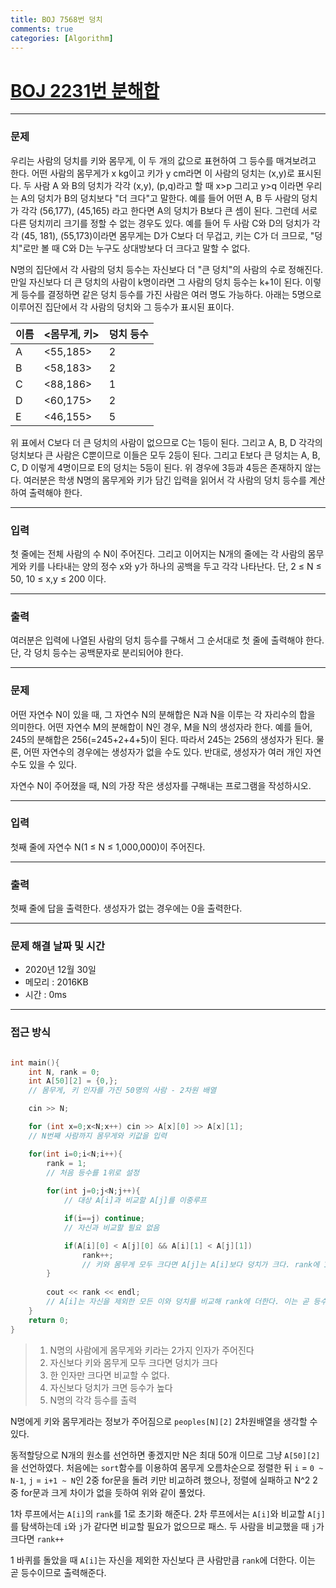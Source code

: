 ```yaml
---
title: BOJ 7568번 덩치
comments: true
categories: [Algorithm]
---
```


# [BOJ 2231번 분해합](https://www.acmicpc.net/problem/7568)
---

### 문제
우리는 사람의 덩치를 키와 몸무게, 이 두 개의 값으로 표현하여 그 등수를 매겨보려고 한다. 어떤 사람의 몸무게가 x kg이고 키가 y cm라면 이 사람의 덩치는 (x,y)로 표시된다. 두 사람 A 와 B의 덩치가 각각 (x,y), (p,q)라고 할 때 x>p 그리고 y>q 이라면 우리는 A의 덩치가 B의 덩치보다 "더 크다"고 말한다. 예를 들어 어떤 A, B 두 사람의 덩치가 각각 (56,177), (45,165) 라고 한다면 A의 덩치가 B보다 큰 셈이 된다. 그런데 서로 다른 덩치끼리 크기를 정할 수 없는 경우도 있다. 예를 들어 두 사람 C와 D의 덩치가 각각 (45, 181), (55,173)이라면 몸무게는 D가 C보다 더 무겁고, 키는 C가 더 크므로, "덩치"로만 볼 때 C와 D는 누구도 상대방보다 더 크다고 말할 수 없다.

N명의 집단에서 각 사람의 덩치 등수는 자신보다 더 "큰 덩치"의 사람의 수로 정해진다. 만일 자신보다 더 큰 덩치의 사람이 k명이라면 그 사람의 덩치 등수는 k+1이 된다. 이렇게 등수를 결정하면 같은 덩치 등수를 가진 사람은 여러 명도 가능하다. 아래는 5명으로 이루어진 집단에서 각 사람의 덩치와 그 등수가 표시된 표이다.

|이름|<몸무게, 키>|덩치 등수|
|---|----------|-------|
| A | <55,185> |   2   |
| B | <58,183> |   2   |
| C | <88,186> |   1   |
| D | <60,175> |   2   |
| E | <46,155> |   5   |

위 표에서 C보다 더 큰 덩치의 사람이 없으므로 C는 1등이 된다. 그리고 A, B, D 각각의 덩치보다 큰 사람은 C뿐이므로 이들은 모두 2등이 된다. 그리고 E보다 큰 덩치는 A, B, C, D 이렇게 4명이므로 E의 덩치는 5등이 된다. 위 경우에 3등과 4등은 존재하지 않는다. 여러분은 학생 N명의 몸무게와 키가 담긴 입력을 읽어서 각 사람의 덩치 등수를 계산하여 출력해야 한다.

---

### 입력
첫 줄에는 전체 사람의 수 N이 주어진다. 그리고 이어지는 N개의 줄에는 각 사람의 몸무게와 키를 나타내는 양의 정수 x와 y가 하나의 공백을 두고 각각 나타난다. 단, 2 ≤ N ≤ 50, 10 ≤ x,y ≤ 200 이다.

---

### 출력
여러분은 입력에 나열된 사람의 덩치 등수를 구해서 그 순서대로 첫 줄에 출력해야 한다. 단, 각 덩치 등수는 공백문자로 분리되어야 한다.

---

### 문제
어떤 자연수 N이 있을 때, 그 자연수 N의 분해합은 N과 N을 이루는 각 자리수의 합을 의미한다. 어떤 자연수 M의 분해합이 N인 경우, M을 N의 생성자라 한다. 예를 들어, 245의 분해합은 256(=245+2+4+5)이 된다. 따라서 245는 256의 생성자가 된다. 물론, 어떤 자연수의 경우에는 생성자가 없을 수도 있다. 반대로, 생성자가 여러 개인 자연수도 있을 수 있다.

자연수 N이 주어졌을 때, N의 가장 작은 생성자를 구해내는 프로그램을 작성하시오.

---

### 입력
첫째 줄에 자연수 N(1 ≤ N ≤ 1,000,000)이 주어진다.

---

### 출력
첫째 줄에 답을 출력한다. 생성자가 없는 경우에는 0을 출력한다.

---

### 문제 해결 날짜 및 시간

- 2020년 12월 30일
- 메모리 : 2016KB
- 시간 : 0ms

---

### 접근 방식

```c++

int main(){
    int N, rank = 0;
    int A[50][2] = {0,};
    // 몸무게, 키 인자를 가진 50명의 사람 - 2차원 배열

    cin >> N;

    for (int x=0;x<N;x++) cin >> A[x][0] >> A[x][1];
    // N번째 사람까지 몸무게와 키값을 입력

    for(int i=0;i<N;i++){
        rank = 1;
        // 처음 등수를 1위로 설정
    
        for(int j=0;j<N;j++){
            // 대상 A[i]과 비교할 A[j]를 이중루프

            if(i==j) continue;
            // 자신과 비교할 필요 없음

            if(A[i][0] < A[j][0] && A[i][1] < A[j][1])
                rank++;
                // 키와 몸무게 모두 크다면 A[j]는 A[i]보다 덩치가 크다. rank에 1을 더해준다
        }
        
        cout << rank << endl;
        // A[i]는 자신을 제외한 모든 이와 덩치를 비교해 rank에 더한다. 이는 곧 등수이므로 곧바로 출력
    }
    return 0;
}
```

>1. N명의 사람에게 몸무게와 키라는 2가지 인자가 주어진다
>2. 자신보다 키와 몸무게 모두 크다면 덩치가 크다
>3. 한 인자만 크다면 비교할 수 없다.
>4. 자신보다 덩치가 크면 등수가 높다
>5. N명의 각각 등수를 출력

N명에게 키와 몸무게라는 정보가 주어짐으로 `peoples[N][2]` 2차원배열을 생각할 수 있다.

동적할당으로 N개의 원소를 선언하면 좋겠지만 N은 최대 50개 이므로 그냥 `A[50][2]`을 선언하였다. 처음에는 `sort`함수를 이용하여 몸무게 오름차순으로 정렬한 뒤 `i` = `0 ~ N-1`, `j` = `i+1 ~ N`인 2중 for문을 돌려 키만 비교하려 했으나, 정렬에 실패하고 N^2 2중 for문과 크게 차이가 없을 듯하여 위와 같이 풀었다.

1차 루프에서는 `A[i]`의 `rank`를 1로 초기화 해준다. 
2차 루프에서는 `A[i]`와 비교할 `A[j]`를 탐색하는데 `i`와 `j`가 같다면 비교할 필요가 없으므로  패스.
두 사람을 비교했을 때 `j`가 크다면 `rank++`

1 바퀴를 돌았을 때 `A[i]`는 자신을 제외한 자신보다 큰 사람만큼 `rank`에 더한다. 이는 곧 등수이므로 출력해준다.

